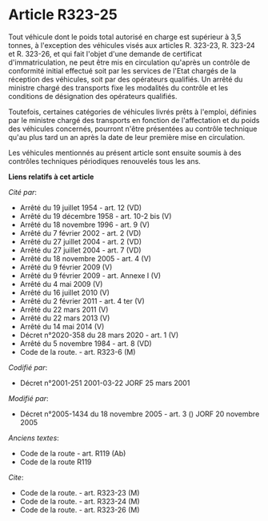 # Article R323-25

Tout véhicule dont le poids total autorisé en charge est supérieur à 3,5 tonnes, à l'exception des véhicules visés aux
articles R. 323-23, R. 323-24 et R. 323-26, et qui fait l'objet d'une demande de certificat d'immatriculation, ne peut être
mis en circulation qu'après un contrôle de conformité initial effectué soit par les services de l'Etat chargés de la
réception des véhicules, soit par des opérateurs qualifiés. Un arrêté du ministre chargé des transports fixe les modalités du
contrôle et les conditions de désignation des opérateurs qualifiés.

Toutefois, certaines catégories de véhicules livrés prêts à l'emploi, définies par le ministre chargé des transports en
fonction de l'affectation et du poids des véhicules concernés, pourront n'être présentées au contrôle technique qu'au plus
tard un an après la date de leur première mise en circulation.

Les véhicules mentionnés au présent article sont ensuite soumis à des contrôles techniques périodiques renouvelés tous les
ans.

**Liens relatifs à cet article**

_Cité par_:

  - Arrêté du 19 juillet 1954 - art. 12 (VD)
  - Arrêté du 19 décembre 1958 - art. 10-2 bis (V)
  - Arrêté du 18 novembre 1996 - art. 9 (V)
  - Arrêté du 7 février 2002 - art. 2 (VD)
  - Arrêté du 27 juillet 2004 - art. 2 (VD)
  - Arrêté du 27 juillet 2004 - art. 7 (VD)
  - Arrêté du 18 novembre 2005 - art. 4 (V)
  - Arrêté du 9 février 2009 (V)
  - Arrêté du 9 février 2009 - art. Annexe I (V)
  - Arrêté du 4 mai 2009 (V)
  - Arrêté du 16 juillet 2010 (V)
  - Arrêté du 2 février 2011 - art. 4 ter (V)
  - Arrêté du 22 mars 2011 (V)
  - Arrêté du 22 mars 2013 (V)
  - Arrêté du 14 mai 2014 (V)
  - Décret n°2020-358 du 28 mars 2020 - art. 1 (V)
  - Arrêté du 5 novembre 1984 - art. 8 (VD)
  - Code de la route. - art. R323-6 (M)

_Codifié par_:

  - Décret n°2001-251 2001-03-22 JORF 25 mars 2001

_Modifié par_:

  - Décret n°2005-1434 du 18 novembre 2005 - art. 3 () JORF 20 novembre 2005

_Anciens textes_:

  - Code de la route - art. R119 (Ab)
  - Code de la route R119

_Cite_:

  - Code de la route. - art. R323-23 (M)
  - Code de la route. - art. R323-24 (M)
  - Code de la route. - art. R323-26 (M)
